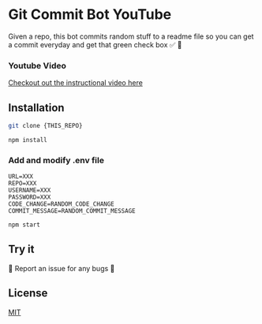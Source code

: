 # Git Commit Bot YouTube

Given a repo, this bot commits random stuff to a readme file so you can get a commit everyday and get that green check box ✅ 🤖

### Youtube Video
[Checkout out the instructional video here](https://youtu.be/BSuddTtYuHg)


## Installation


```bash
git clone {THIS_REPO}
```
```bash
npm install
```
### Add and modify .env file
```
URL=XXX
REPO=XXX
USERNAME=XXX
PASSWORD=XXX
CODE_CHANGE=RANDOM_CODE_CHANGE
COMMIT_MESSAGE=RANDOM_COMMIT_MESSAGE
```

```bash
npm start
```

## Try it
🐛 Report an issue for any bugs 🐛



## License
[MIT](https://choosealicense.com/licenses/mit/)
